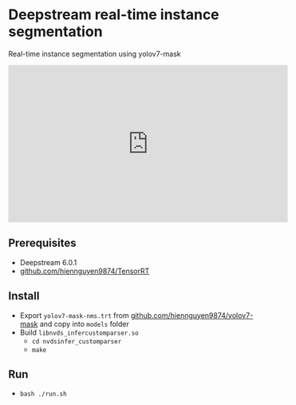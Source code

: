 # Deepstream real-time instance segmentation

Real-time instance segmentation using yolov7-mask

<!-- [![Real-time instance segmentation using yolov7-mask](https://img.youtube.com/vi/bQS_VNC3jEM/0.jpg)](https://www.youtube.com/watch?v=bQS_VNC3jEM) -->

<iframe width="560" height="315" src="https://www.youtube.com/embed/bQS_VNC3jEM" title="YouTube video player" frameborder="0" allow="accelerometer; autoplay; clipboard-write; encrypted-media; gyroscope; picture-in-picture" allowfullscreen></iframe>

## Prerequisites

- Deepstream 6.0.1
- [github.com/hiennguyen9874/TensorRT](https://github.com/hiennguyen9874/TensorRT)

## Install

- Export `yolov7-mask-nms.trt` from [github.com/hiennguyen9874/yolov7-mask](https://github.com/hiennguyen9874/yolov7-mask) and copy into `models` folder
- Build `libnvds_infercustomparser.so`
  - `cd nvdsinfer_customparser`
  - `make`

## Run

- `bash ./run.sh`
